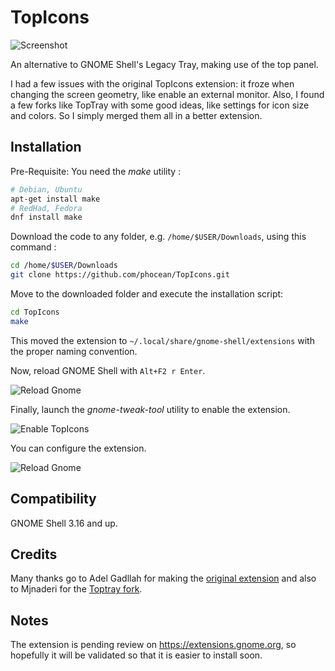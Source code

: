 # TopIcons

![Screenshot](https://raw.githubusercontent.com/phocean/TopIcons/master/screenshots/screenshot.png)

An alternative to GNOME Shell's Legacy Tray, making use of the top panel.

I had a few issues with the original TopIcons extension: it froze when changing the screen geometry, like enable an external monitor. Also, I found a few forks like TopTray with some good ideas, like settings for icon size and colors. So I simply merged them all in a better extension.

## Installation

Pre-Requisite: You need the *make* utility :

```bash
# Debian, Ubuntu
apt-get install make
# RedHad, Fedora
dnf install make
```

Download the code to any folder, e.g. <code>/home/$USER/Downloads</code>, using this command :

```bash
cd /home/$USER/Downloads
git clone https://github.com/phocean/TopIcons.git
```

Move to the downloaded folder and execute the installation script:

```bash
cd TopIcons
make
```

This moved the extension to <code>~/.local/share/gnome-shell/extensions</code> with the proper naming convention.

Now, reload GNOME Shell with <code>Alt+F2 r Enter</code>.

![Reload Gnome](https://raw.githubusercontent.com/phocean/TopIcons/master/screenshots/reload-gnome.png)

Finally, launch the *gnome-tweak-tool* utility to enable the extension.

![Enable TopIcons](https://raw.githubusercontent.com/phocean/TopIcons/master/screenshots/topicons-enable.png)

You can configure the extension.

![Reload Gnome](https://raw.githubusercontent.com/phocean/TopIcons/master/screenshots/topicons-config.png)

## Compatibility

GNOME Shell 3.16 and up.

## Credits

Many thanks go to Adel Gadllah for making the [original extension](http://94.247.144.115/repo/topicons/) and also to Mjnaderi for the [Toptray fork](https://github.com/mjnaderi/TopTray).

## Notes

The extension is pending review on https://extensions.gnome.org, so hopefully it will be validated so that it is easier to install soon.

